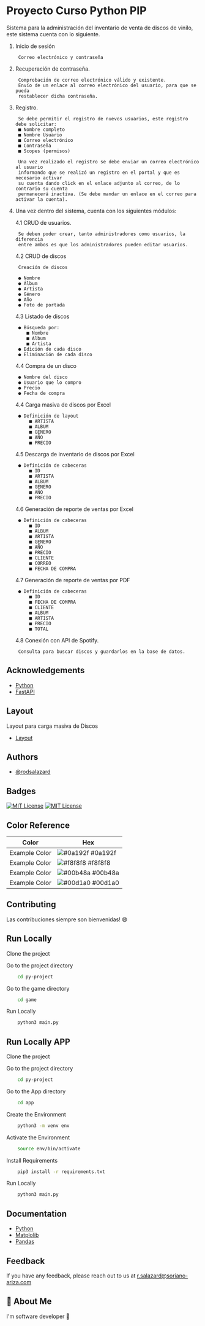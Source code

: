 
# Proyecto Curso Python PIP

Sistema para la administración del inventario de venta de
discos de vinilo, este sistema cuenta con lo siguiente.

1. Inicio de sesión
        
        Correo electrónico y contraseña
        
2. Recuperación de contraseña.
        
        Comprobación de correo electrónico válido y existente.
        Envío de un enlace al correo electrónico del usuario, para que se pueda
        restablecer dicha contraseña.

3. Registro. 
    
        Se debe permitir el registro de nuevos usuarios, este registro debe solicitar:
        ■ Nombre completo
        ■ Nombre Usuario
        ■ Correo electrónico
        ■ Contraseña
        ■ Scopes (permisos)

        Una vez realizado el registro se debe enviar un correo electrónico al usuario 
        informando que se realizó un registro en el portal y que es necesario activar
        su cuenta dando click en el enlace adjunto al correo, de lo contrario su cuenta
        permanecerá inactiva. (Se debe mandar un enlace en el correo para activar la cuenta).

4. Una vez dentro del sistema, cuenta con los siguientes módulos:

    4.1 CRUD de usuarios. 
        
        Se deben poder crear, tanto administradores como usuarios, la diferencia 
        entre ambos es que los administradores pueden editar usuarios.

    4.2 CRUD de discos
        
        Creación de discos
        
        ● Nombre
        ● Álbum
        ● Artista
        ● Género
        ● Año
        ● Foto de portada
    4.3 Listado de discos
        
        ● Búsqueda por: 
           ■ Nombre
           ■ Album 
           ■ Artista
        ● Edición de cada disco
        ● Eliminación de cada disco

    4.4 Compra de un disco

        ● Nombre del disco
        ● Usuario que lo compro
        ● Precio
        ● Fecha de compra
    
    4.4 Carga masiva de discos por Excel

        ● Definición de layout
            ■ ARTISTA	
            ■ ALBUM	
            ■ GENERO	
            ■ AÑO	
            ■ PRECIO

    4.5 Descarga de inventario de discos por Excel

        ● Definición de cabeceras
            ■ ID	
            ■ ARTISTA	
            ■ ALBUM	
            ■ GENERO	
            ■ AÑO	
            ■ PRECIO

    4.6 Generación de reporte de ventas por Excel

        ● Definición de cabeceras
            ■ ID	
            ■ ALBUM	
            ■ ARTISTA	
            ■ GENERO	
            ■ AÑO	
            ■ PRECIO	
            ■ CLIENTE	
            ■ CORREO	
            ■ FECHA DE COMPRA

    4.7 Generación de reporte de ventas por PDF

        ● Definición de cabeceras
            ■ ID	
            ■ FECHA DE COMPRA
            ■ CLIENTE	
            ■ ALBUM	
            ■ ARTISTA	
            ■ PRECIO	
            ■ TOTAL

    4.8 Conexión con API de Spotify.

        Consulta para buscar discos y guardarlos en la base de datos.
         
## Acknowledgements

 - [Python](https://www.python.org/downloads/)
 - [FastAPI](https://fastapi.tiangolo.com/)
 


## Layout

Layout para carga masiva de Discos
- [Layout](https://sorianoarizacom-my.sharepoint.com/:x:/g/personal/r_salazard_soriano-ariza_com/EV3D1FcM9FxGkqKP3gamUzoBwCRIhoFFwT1mN3p8GjAnUA?e=egkAsP)


## Authors

- [@rodsalazard](https://bitbucket.org/rodsalazard)


## Badges

[![MIT License](https://img.shields.io/pypi/pyversions/fastapi?color=green&logo=python)](https://www.python.org/downloads/)
[![MIT License](https://img.shields.io/pypi/v/fastapi?color=%2334D058&label=pypi%20package)](https://pypi.org/project/fastapi/)
## Color Reference

| Color             | Hex                                                                |
| ----------------- | ------------------------------------------------------------------ |
| Example Color | ![#0a192f](https://via.placeholder.com/10/0a192f?text=+) #0a192f |
| Example Color | ![#f8f8f8](https://via.placeholder.com/10/f8f8f8?text=+) #f8f8f8 |
| Example Color | ![#00b48a](https://via.placeholder.com/10/00b48a?text=+) #00b48a |
| Example Color | ![#00d1a0](https://via.placeholder.com/10/00b48a?text=+) #00d1a0 |


## Contributing

Las contribuciones siempre son bienvenidas! 😄



## Run Locally

Clone the project

Go to the project directory

```bash
    cd py-project
```

Go to the game directory
```bash
    cd game
```

Run Locally
```bash
    python3 main.py
```


## Run Locally APP

Clone the project

Go to the project directory

```bash
    cd py-project
```

Go to the App directory
```bash
    cd app
```

Create the Environment
```bash
    python3 -m venv env
```

Activate the Environment
```bash
    source env/bin/activate
```

Install Requirements
```bash
    pip3 install -r requirements.txt
```

Run Locally
```bash
    python3 main.py
```




## Documentation

 - [Python](https://www.python.org/downloads/)
 - [Matplolib](https://pypi.org/project/matplotlib/)
 - [Pandas](https://pandas.pydata.org/)



## Feedback

If you have any feedback, please reach out to us at r.salazard@soriano-ariza.com


## 🚀 About Me
I'm software developer 🦊

